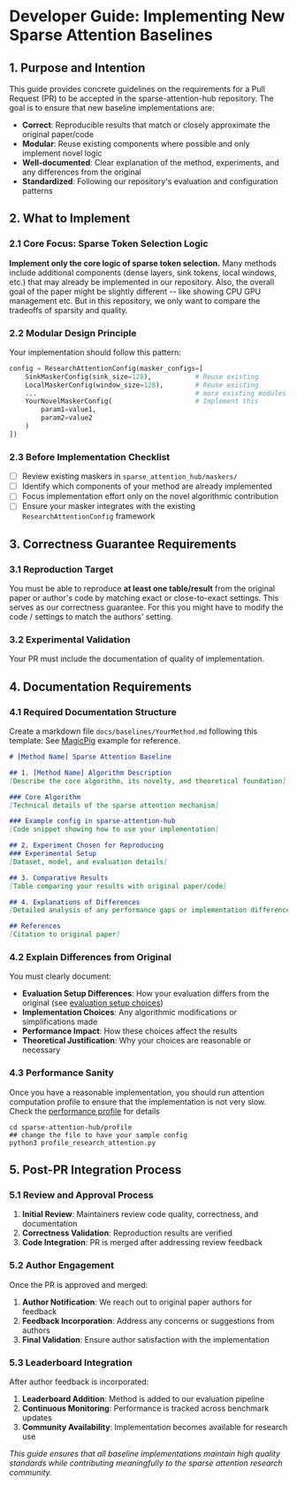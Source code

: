 # Developer Guide: Implementing New Sparse Attention Baselines

## 1. Purpose and Intention

This guide provides concrete guidelines on the requirements for a Pull Request (PR) to be accepted in the sparse-attention-hub repository. The goal is to ensure that new baseline implementations are:

- **Correct**: Reproducible results that match or closely approximate the original paper/code
- **Modular**: Reuse existing components where possible and only implement novel logic
- **Well-documented**: Clear explanation of the method, experiments, and any differences from the original
- **Standardized**: Following our repository's evaluation and configuration patterns

## 2. What to Implement

### 2.1 Core Focus: Sparse Token Selection Logic

**Implement only the core logic of sparse token selection.** Many methods include additional components (dense layers, sink tokens, local windows, etc.) that may already be implemented in our repository. Also, the overall goal of the paper might be slightly different -- like showing CPU GPU management etc. But in this repository, we only want to compare the tradeoffs of sparsity and quality.

### 2.2 Modular Design Principle

Your implementation should follow this pattern:
```python
config = ResearchAttentionConfig(masker_configs=[
    SinkMaskerConfig(sink_size=128),           # Reuse existing
    LocalMaskerConfig(window_size=128),        # Reuse existing  
    ...                                        # more existing modules
    YourNovelMaskerConfig(                     # Implement this
        param1=value1,
        param2=value2
    )
])
```

### 2.3 Before Implementation Checklist

- [ ] Review existing maskers in `sparse_attention_hub/maskers/` 
- [ ] Identify which components of your method are already implemented
- [ ] Focus implementation effort only on the novel algorithmic contribution
- [ ] Ensure your masker integrates with the existing `ResearchAttentionConfig` framework

## 3. Correctness Guarantee Requirements

### 3.1 Reproduction Target

You must be able to reproduce **at least one table/result** from the original paper or author's code by matching exact or close-to-exact settings. This serves as our correctness guarantee. For this you might have to modify the code / settings to match the authors' setting.

### 3.2 Experimental Validation

Your PR must include the documentation of quality of implementation.

## 4. Documentation Requirements

### 4.1 Required Documentation Structure

Create a markdown file `docs/baselines/YourMethod.md` following this template:
See [MagicPig](./MagicPig.md) example for reference.

```markdown
# [Method Name] Sparse Attention Baseline

## 1. [Method Name] Algorithm Description
[Describe the core algorithm, its novelty, and theoretical foundation]

### Core Algorithm
[Technical details of the sparse attention mechanism]

### Example config in sparse-attention-hub
[Code snippet showing how to use your implementation]

## 2. Experiment Chosen for Reproducing
### Experimental Setup
[Dataset, model, and evaluation details]

## 3. Comparative Results
[Table comparing your results with original paper/code]

## 4. Explanations of Differences
[Detailed analysis of any performance gaps or implementation differences]

## References
[Citation to original paper]
```



### 4.2 Explain Differences from Original

You must clearly document:

- **Evaluation Setup Differences**: How your evaluation differs from the original (see [evaluation setup choices](../general/evaluation_setup.md))
- **Implementation Choices**: Any algorithmic modifications or simplifications made
- **Performance Impact**: How these choices affect the results
- **Theoretical Justification**: Why your choices are reasonable or necessary


### 4.3 Performance Sanity

Once you have a reasonable implementation, you should run attention computation profile to ensure that the implementation is not very slow. Check the [performance profile](../../profile/README.md) for details

```
cd sparse-attention-hub/profile
## change the file to have your sample config 
python3 profile_research_attention.py
```



## 5. Post-PR Integration Process

### 5.1 Review and Approval Process

1. **Initial Review**: Maintainers review code quality, correctness, and documentation
2. **Correctness Validation**: Reproduction results are verified
3. **Code Integration**: PR is merged after addressing review feedback

### 5.2 Author Engagement

Once the PR is approved and merged:

1. **Author Notification**: We reach out to original paper authors for feedback
2. **Feedback Incorporation**: Address any concerns or suggestions from authors
3. **Final Validation**: Ensure author satisfaction with the implementation

### 5.3 Leaderboard Integration

After author feedback is incorporated:

1. **Leaderboard Addition**: Method is added to our evaluation pipeline
2. **Continuous Monitoring**: Performance is tracked across benchmark updates
3. **Community Availability**: Implementation becomes available for research use




*This guide ensures that all baseline implementations maintain high quality standards while contributing meaningfully to the sparse attention research community.*
